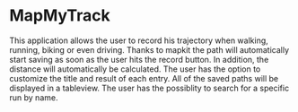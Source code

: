 # MapMyTrack

This application allows the user to record his trajectory when walking, running, biking or even driving. 
Thanks to mapkit the path will automatically start saving as soon as the user hits the record button. In addition, 
the distance will automatically be calculated. The user has the option to customize the title and result of each entry.
All of the saved paths will be displayed in a tableview. 
The user has the possiblity to search for a specific run by name.
